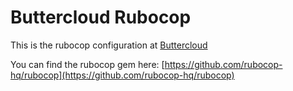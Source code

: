 # Buttercloud Rubocop

This is the rubocop configuration at [Buttercloud](http://www.buttercloud.com)

You can find the rubocop gem here: [https://github.com/rubocop-hq/rubocop](https://github.com/rubocop-hq/rubocop)